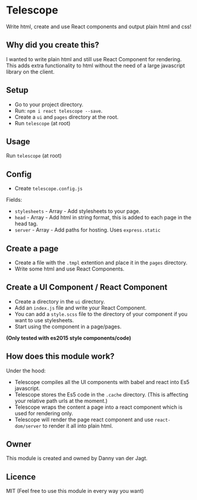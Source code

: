 # Telescope
Write html, create and use React components and output plain html and css!


## Why did you create this?
I wanted to write plain html and still use React Component for rendering. This adds extra functionality to html without the need of a large javascript library on the client.

## Setup
- Go to your project directory.
- Run: `npm i react telescope --save`.
- Create a `ui` and `pages` directory at the root.
- Run `telescope` (at root)

## Usage
Run `telescope` (at root)

## Config
* Create `telescope.config.js`

Fields: 

* `stylesheets` - Array - Add stylesheets to your page.
* `head` - Array - Add html in string format, this is added to each page in the head tag.
* `server` - Array - Add paths for hosting. Uses `express.static`

## Create a page
- Create a file with the `.tmpl` extention and place it in the `pages` directory.
- Write some html and use React Components.

## Create a UI Component / React Component
- Create a directory in the `ui` directory. 
- Add an `index.js` file and write your React Component.
- You can add a `style.scss` file to the directory of your component if you want to use stylesheets.
- Start using the component in a page/pages.

**(Only tested with es2015 style components/code)**

## How does this module work?
Under the hood: 

* Telescope compiles all the UI components with babel and react into Es5 javascript.
* Telescope stores the Es5 code in the `.cache` directory. (This is affecting your relative path urls at the moment.)
* Telescope wraps the content a page into a react component which is used for rendering only.
* Telescope will render the page react component and use `react-dom/server` to render it all into plain html.

## Owner
This module is created and owned by Danny van der Jagt.

## Licence
MIT (Feel free to use this module in every way you want)